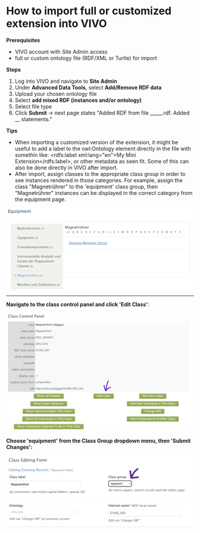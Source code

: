 # How to import full or customized extension into VIVO  

**Prerequisites**  

- VIVO account with Site Admin access
- full or custom ontology file (RDF/XML or Turtle) for import

**Steps**  

1. Log into VIVO and navigate to **Site Admin**
2. Under **Advanced Data Tools**, select **Add/Remove RDF data**
3. Upload your chosen ontology file
4. Select **add mixed RDF (instances and/or ontology)**
5. Select file type
6. Click **Submit**  -> next page states "Added RDF from file _____.rdf. Added __ statements."


**Tips**  

- When importing a customized version of the extension, it might be useful to add a label to the owl:Ontology element directly in the file with somethin like: <rdfs:label xml:lang="en">My Mini Extension</rdfs:label>, or other metadata as seen fit. Some of this can also be done directly in VIVO after import.  
- After import, assign classes to the appropriate class group in order to see instances rendered in those categories. For example, assign the class "Magnetrührer" to the 'equipment' class group, then "Magnetrührer" instances can be displayed in the correct category from the equipment page.   
  
<img src="../media/magnetruhrer.png" alt="example of how an instance renders in the correct class by assigning class group" width="550"/>   

---  

**Navigate to the class control panel and click 'Edit Class'**:
  
<img src="../media/class-control-panel-magnet.png" alt="example of how an instance renders in the correct class by assigning class group" width="500"/>   
  
**Choose 'equipment' from the Class Group dropdown menu, then 'Submit Changes':**  
  
<img src="../media/class-editing-form-magnet.png" alt="example of how an instance renders in the correct class by assigning class group" width="500"/>  